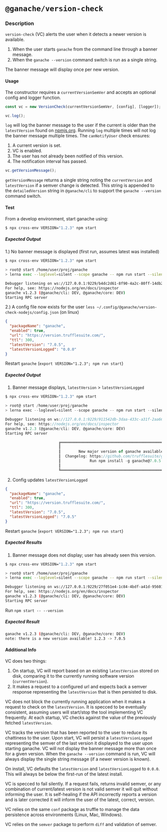 # `@ganache/version-check`

### Description

`version-check` (VC) alerts the user when it detects a newer version is available.

1. When the user starts `ganache` from the command line through a banner message.
2. When the `ganache --version` command switch is run as a single string.

The banner message will display once per new version.

#### Usage

The constructor requires a `currentVersionSemVer` and accepts an optional config and logger function.

```javascript
const vc = new VersionCheck(currentVersionSemVer, [config], [logger]);
```

```javascript
vc.log();
```

`log` will log the banner message to the user if the current is older than the `latestVersion` found on [npmjs.org](https://www.npmjs.com/package/ganache). Running `log` multiple times will not log the banner message multiple times. The `canNotifyUser` check ensures:

1. A current version is set.
2. VC is enabled.
3. The user has not already been notified of this version.
4. The notification interval has passed.

```javascript
vc.getVersionMessage();
```

`getVersionMessage` returns a single string noting the `currentVersion` and `latestVersion` if a semver change is detected. This string is appended to the `detailedVersion` string in `@ganache/cli` to support the `ganache --version` command switch.

#### Test

From a develop environment, start ganache using:

```bash
$ npx cross-env VERSION="1.2.3" npm start
```

##### Expected Output

1.) No banner message is displayed (first run, assumes latest was installed)

```bash
$ npx cross-env VERSION="1.2.3" npm start

> root@ start /home/user/proj/ganache
> lerna exec --loglevel=silent --scope ganache -- npm run start --silent --

Debugger listening on ws://127.0.0.1:9229/b4dc2d61-8f90-4a2c-80ff-14db24160453
For help, see: https://nodejs.org/en/docs/inspector
ganache v1.2.3 (@ganache/cli: DEV, @ganache/core: DEV)
Starting RPC server
```

2.) A config file now exists for the user `less ~/.config/@ganache/version-check-nodejs/config.json` (on linux)

```json
{
  "packageName": "ganache",
  "enabled": true,
  "url": "https://version.trufflesuite.com/",
  "ttl": 300,
  "latestVersion": "7.0.5",
  "latestVersionLogged": "0.0.0"
}
```

Restart `ganache` (`export VERSION="1.2.3"; npm run start`)

##### Expected Output

1. Banner message displays, `latestVersion` > `latestVersionLogged`

```javascript
$ npx cross-env VERSION="1.2.3" npm start

> root@ start /home/user/proj/ganache
> lerna exec --loglevel=silent --scope ganache -- npm run start --silent --

Debugger listening on ws://127.0.0.1:9229/911542db-3daa-433c-a31f-2aa662a084e2
For help, see: https://nodejs.org/en/docs/inspector
ganache v1.2.3 (@ganache/cli: DEV, @ganache/core: DEV)
Starting RPC server

                        ╔══════════════════════════════════════════════════════════════════════╗
                        ║                                                                      ║
                        ║        New major version of ganache available! 1.2.3 -> 7.0.5        ║
                        ║  Changelog: https://github.com/trufflesuite/ganache/releases/v7.0.5  ║
                        ║             Run npm install -g ganache@7.0.5 to update!              ║
                        ║                                                                      ║
                        ╚══════════════════════════════════════════════════════════════════════╝
```

2. Config updates `latestVersionLogged`

```json
{
  "packageName": "ganache",
  "enabled": true,
  "url": "https://version.trufflesuite.com/",
  "ttl": 300,
  "latestVersion": "7.0.5",
  "latestVersionLogged": "7.0.5"
}
```

Restart `ganache` (`export VERSION="1.2.3"; npm run start`)

##### Expected Results

1. Banner message does not display; user has already seen this version.

```sh
$ npx cross-env VERSION="1.2.3" npm start

> root@ start /home/user/proj/ganache
> lerna exec --loglevel=silent --scope ganache -- npm run start --silent --

Debugger listening on ws://127.0.0.1:9229/27f051e4-1c84-4bdf-a41d-95601466ba2b
For help, see: https://nodejs.org/en/docs/inspector
ganache v1.2.3 (@ganache/cli: DEV, @ganache/core: DEV)
Starting RPC server
```

Run `npm start -- --version`

##### Expected Result

```bash
ganache v1.2.3 (@ganache/cli: DEV, @ganache/core: DEV)
note: there is a new version available! 1.2.3 -> 7.0.5
```

#### Additional Info

VC does two things:

1. On startup, VC will report based on an existing `latestVersion` stored on disk, comparing it to the currently running software version (`currentVersion`).
2. It makes a request to a configured url and expects back a semver response representing the `latestVersion` that is then persisted to disk.

VC does not block the currently running application when it makes a request to check on the `latestVersion`. It is specced to be eventually consistent, assuming users will start/stop the tool implementing VC frequently. At each startup, VC checks against the value of the previously fetched `latestVersion`.

VC tracks the version that has been reported to the user to reduce its chattiness to the user. Upon start, VC will persist a `latestVersionLogged` representing the semver of the last version it displayed to the user upon starting ganache. VC will not display the banner message more than once for a given version. When the `ganache --version` command is run, VC will always display the single string message (if a newer version is known).

On install, VC defaults the `latestVersion` and `latestVersionLogged` to `0.0.0`. This will always be below the first-run of the latest install.

VC is specced to fail silently. If a request fails, returns invalid semver, or any combination of current/latest version is not valid semver it will quit without informing the user. It is self-healing if the API incorrectly reports a version and is later corrected it will inform the user of the latest, correct, version.

VC relies on the same `conf` package as truffle to manage the data persistence across environments (Linux, Mac, Windows).

VC relies on the `semver` package to perform `diff` and validation of semver.
